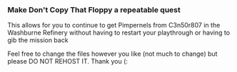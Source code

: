 ### Make Don't Copy That Floppy a repeatable quest
This allows for you to continue to get Pimpernels from C3n50r807 in the Washburne Refinery without having to restart your playthrough or having to gib the mission back

Feel free to change the files however you like (not much to change) but please DO NOT REHOST IT.
Thank you (:
